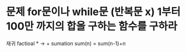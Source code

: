 # 문제 for문이나 while문 (반복문 x) 1부터 100만 까지의 합을 구하는 함수를 구하라


재귀
factioal * -> +
sumation
sum(n) = sum(n-1)+n